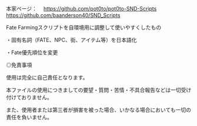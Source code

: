 本家ページ：
　https://github.com/pot0to/pot0to-SND-Scripts
　https://github.com/baanderson40/SND_Scripts

Fate Farmingスクリプトを自環境用に調整して使いやすくしたもの

・固有名詞（FATE、NPC、街、アイテム等）を日本語化

・Fate優先順位を変更

◎免責事項

使用は完全に自己責任となります。

本ファイルの使用につきましての要望・質問・苦情・不具合報告などは一切受け付けておりません。

また、使用者または第三者が損害を被った場合、いかなる場合においても一切の責任を負いません。
